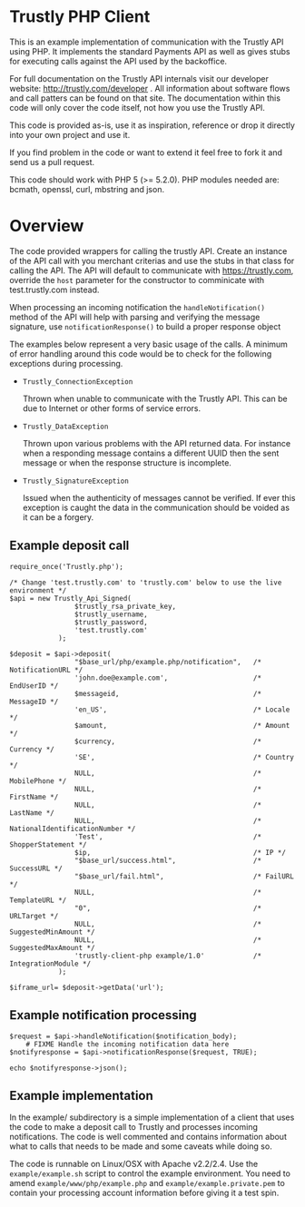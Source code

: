 Trustly PHP Client
=====================

This is an example implementation of communication with the Trustly API using
PHP. It implements the standard Payments API as well as gives stubs for
executing calls against the API used by the backoffice.

For full documentation on the Trustly API internals visit our developer
website: http://trustly.com/developer . All information about software flows and
call patters can be found on that site. The documentation within this code will
only cover the code itself, not how you use the Trustly API.

This code is provided as-is, use it as inspiration, reference or drop it
directly into your own project and use it.

If you find problem in the code or want to extend it feel free to fork it and send us
a pull request.

This code should work with PHP 5 (>= 5.2.0). PHP modules needed are: bcmath,
openssl, curl, mbstring and json.

Overview
========

The code provided wrappers for calling the trustly API. Create an instance of
the API call with you merchant criterias and use the stubs in that class for
calling the API. The API will default to communicate with https://trustly.com,
override the `host` parameter for the constructor to comminicate with
test.trustly.com instead.

When processing an incoming notification the `handleNotification()` method of the
API will help with parsing and verifying the message signature, use `notificationResponse()`
to build a proper response object

The examples below represent a very basic usage of the calls. A minimum of error
handling around this code would be to check for the following exceptions during
processing.

- `Trustly_ConnectionException`

  Thrown when unable to communicate with the Trustly API. This can be due to
  Internet or other forms of service errors.

- `Trustly_DataException`

  Thrown upon various problems with the API returned data. For instance when a
  responding message contains a different UUID then the sent message or when the
  response structure is incomplete.

- `Trustly_SignatureException`

  Issued when the authenticity of messages cannot be verified. If ever this
  exception is caught the data in the communication should be voided as it can be
  a forgery.

Example deposit call
--------------------

    require_once('Trustly.php');

    /* Change 'test.trustly.com' to 'trustly.com' below to use the live environment */
    $api = new Trustly_Api_Signed(
                    $trustly_rsa_private_key,
                    $trustly_username,
                    $trustly_password,
                    'test.trustly.com'
                );

    $deposit = $api->deposit(
                    "$base_url/php/example.php/notification",   /* NotificationURL */
                    'john.doe@example.com',                     /* EndUserID */
                    $messageid,                                 /* MessageID */
                    'en_US',                                    /* Locale */
                    $amount,                                    /* Amount */
                    $currency,                                  /* Currency */
                    'SE',                                       /* Country */
                    NULL,                                       /* MobilePhone */
                    NULL,                                       /* FirstName */
                    NULL,                                       /* LastName */
                    NULL,                                       /* NationalIdentificationNumber */
                    'Test',                                     /* ShopperStatement */
                    $ip,                                        /* IP */
                    "$base_url/success.html",                   /* SuccessURL */
                    "$base_url/fail.html",                      /* FailURL */
                    NULL,                                       /* TemplateURL */
                    "0",                                        /* URLTarget */
                    NULL,                                       /* SuggestedMinAmount */
                    NULL,                                       /* SuggestedMaxAmount */
                    'trustly-client-php example/1.0'            /* IntegrationModule */
                );

    $iframe_url= $deposit->getData('url');

Example notification processing
-------------------------------

    $request = $api->handleNotification($notification_body);
        # FIXME Handle the incoming notification data here
    $notifyresponse = $api->notificationResponse($request, TRUE);

    echo $notifyresponse->json();

Example implementation
----------------------

In the example/ subdirectory is a simple implementation of a client that uses
the code to make a deposit call to Trustly and processes incoming
notifications. The code is well commented and contains information about what
to calls that needs to be made and some caveats while doing so.

The code is runnable on Linux/OSX with Apache v2.2/2.4. Use the
`example/example.sh` script to control the example environment. You need to
amend `example/www/php/example.php` and `example/example.private.pem` to
contain your processing account information before giving it a test spin.
